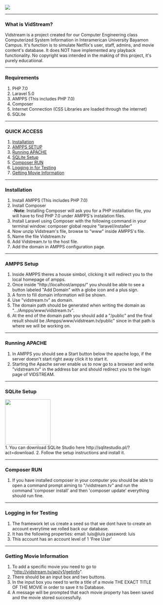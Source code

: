 
<a href="https://github.com/DavidMirandaPR/VidStream"><img src="https://s11.postimg.org/xi3lbtylf/vidstream.png" style="max-width:100%;"></a>
***
### What is VidStream?

Vidstream is a project created for our Computer Engineering class Computerized System Information in Interamerican University Bayamon Campus. It's function is to simulate Netflix's user, staff, admins, and movie content's database. It does NOT have implemented any playback functionality. No copyright was intended in the making of this project, it's purely educational.

***
### Requirements

1. PHP 7.0
2. Laravel 5.0
3. AMPPS (This includes PHP 7.0)
4. Composer
5. Internet Connection (CSS Libraries are loaded through the internet)
6. SQLite

***
### QUICK ACCESS

1. [Installation](https://github.com/DavidMirandaPR/VidStream#installation)
2. [AMPPS SETUP](https://github.com/DavidMirandaPR/VidStream#ampps-setup)
3. [Running APACHE](https://github.com/DavidMirandaPR/VidStream#running-apache)
4. [SQLite Setup](https://github.com/DavidMirandaPR/VidStream#sqlite-setup)
5. [Composer RUN](https://github.com/DavidMirandaPR/VidStream#composer-run)
6. [Logging in for Testing](https://github.com/DavidMirandaPR/VidStream#logging-in-for-testing)
7. [Getting Movie Information](https://github.com/DavidMirandaPR/VidStream#getting-movie-information)

***
### Installation

1. Install AMPPS (This includes PHP 7.0)
2. Install Composer   
	-**Note**: Installing Composer will ask you for a PHP installation file, you will have to find PHP 7.0 under AMPPS's instalation files.
3. Install Laravel using Composer with the following command in your terminal window: composer global require "laravel/installer"
4. Now unzip Vidstream's file, browse to "www" inside AMPPS's file.
5. Name the file Vidstream.tv
6. Add Vidstream.tv to the host file.
7. Add the domain in AMPPS configuration page.

***
### AMPPS Setup

1. Inside AMPPS theres a house simbol, clicking it will redirect you to the local homepage of ampps.
2. Once inside "http://localhost/ampps/" you should be able to see a button labeled "Add Domain" with a globe icon and a plus sign.
3. A form to fill domain information will be shown.
4. Use "vidstream.tv" as domain.
5. The domain path should be generated when writing the domain as ".../Ampps/www/vidstream.tv".
6. At the end of the domain path you should add a "/public" and the final result should be /Ampps/www/vidstream.tv/public" since in that path is where we will be working on.

***
### Running APACHE

1. In AMPPS you should see a Start button below the apache logo, if the server doesn't start right away click it to start it.
2. Starting the Apache server enable us to now go to a browser and write "vidstream.tv" in the address bar and should redirect you to the login page of VIDSTREAM.

***
### SQLite Setup
<div><a href="http://sqlitestudio.pl/?act=download"><img  width="150" src="https://iworkautomation.com/numbers/gfx/sqlite-logo.png" style="max-width:100%;"></a></div>
1. You can download SQLite Studio here http://sqlitestudio.pl/?act=download.
2. Follow the setup instructions and install it.

***
### Composer RUN

1. If you have installed composer in your computer you should be able to open a command prompt aiming to "/vidstream.tv" and run the command 'composer install' and then 'composer update' everything should run fine.

***
### Logging in for Testing

1. The framework let us create a seed so that we dont have to create an account everytime we rolled back our database.
2. It has the following properties:
	email: luis@luis
    password: luis
3. This account has an account level of 1 'Free User'

***
### Getting Movie Information
1. To add a specific movie you need to go to "http://vidstream.tv/api/v1/getinfo".
2. There should be an input box and two buttons.
3. In the input box you need to write a title of a movie THE EXACT TITLE OF THE MOVIE in order to save it to Database.
4. A message will be prompted that each movie property has been saved and the movie stored successfully.

